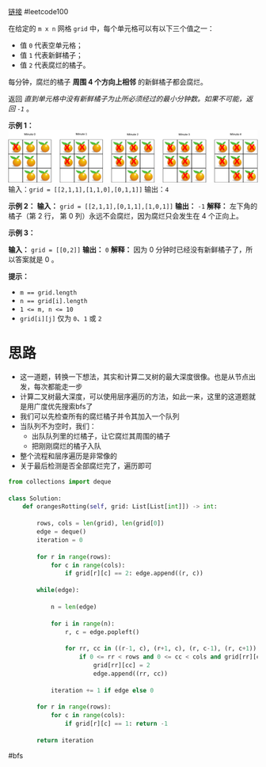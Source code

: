 [链接](https://leetcode.cn/problems/rotting-oranges/description/?envType=study-plan-v2&envId=top-100-liked) #leetcode100  

在给定的 `m x n` 网格 `grid` 中，每个单元格可以有以下三个值之一：

- 值 `0` 代表空单元格；
- 值 `1` 代表新鲜橘子；
- 值 `2` 代表腐烂的橘子。

每分钟，腐烂的橘子 **周围 4 个方向上相邻** 的新鲜橘子都会腐烂。

返回 _直到单元格中没有新鲜橘子为止所必须经过的最小分钟数。如果不可能，返回 `-1`_ 。

**示例 1：**
![](assets/Pasted%20image%2020230928163153.png)
输入：`grid = [[2,1,1],[1,1,0],[0,1,1]]`
输出：`4`

**示例 2：**
**输入：** `grid = [[2,1,1],[0,1,1],[1,0,1]]`
**输出：** `-1`
**解释：** 左下角的橘子（第 2 行， 第 0 列）永远不会腐烂，因为腐烂只会发生在 4 个正向上。

**示例 3：**

**输入：** `grid = [[0,2]]`
**输出：** `0`
**解释：** 因为 0 分钟时已经没有新鲜橘子了，所以答案就是 0 。

**提示：**

- `m == grid.length`
- `n == grid[i].length`
- `1 <= m, n <= 10`
- `grid[i][j]` 仅为 `0`、`1` 或 `2`



# 思路

- 这一道题，转换一下想法，其实和计算二叉树的最大深度很像。也是从节点出发，每次都能走一步
- 计算二叉树最大深度，可以使用层序遍历的方法，如此一来，这里的这道题就是用广度优先搜索bfs了
- 我们可以先检查所有的腐烂橘子并令其加入一个队列
- 当队列不为空时，我们：
  - 出队队列里的烂橘子，让它腐烂其周围的橘子
  - 把刚刚腐烂的橘子入队
- 整个流程和层序遍历是非常像的
- 关于最后检测是否全部腐烂完了，遍历即可

```python
from collections import deque

class Solution:
    def orangesRotting(self, grid: List[List[int]]) -> int:
        
        rows, cols = len(grid), len(grid[0])
        edge = deque()
        iteration = 0
        
        for r in range(rows):
            for c in range(cols):
                if grid[r][c] == 2: edge.append((r, c))
        
        while(edge):
            
            n = len(edge)

            for i in range(n):
                r, c = edge.popleft()
                
                for rr, cc in ((r-1, c), (r+1, c), (r, c-1), (r, c+1)):
                    if 0 <= rr < rows and 0 <= cc < cols and grid[rr][cc] == 1:
                        grid[rr][cc] = 2
                        edge.append((rr, cc))

            iteration += 1 if edge else 0

        for r in range(rows):
            for c in range(cols):
                if grid[r][c] == 1: return -1

        return iteration
```

#bfs